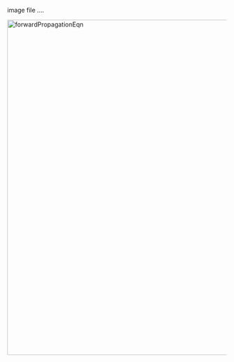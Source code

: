 image file ....


<img width="769" alt="forwardPropagationEqn" src="https://github.com/Navi1313/SpaceProject/assets/121182901/86fefea1-299e-46cd-9e34-16c8b2a46fcc">
